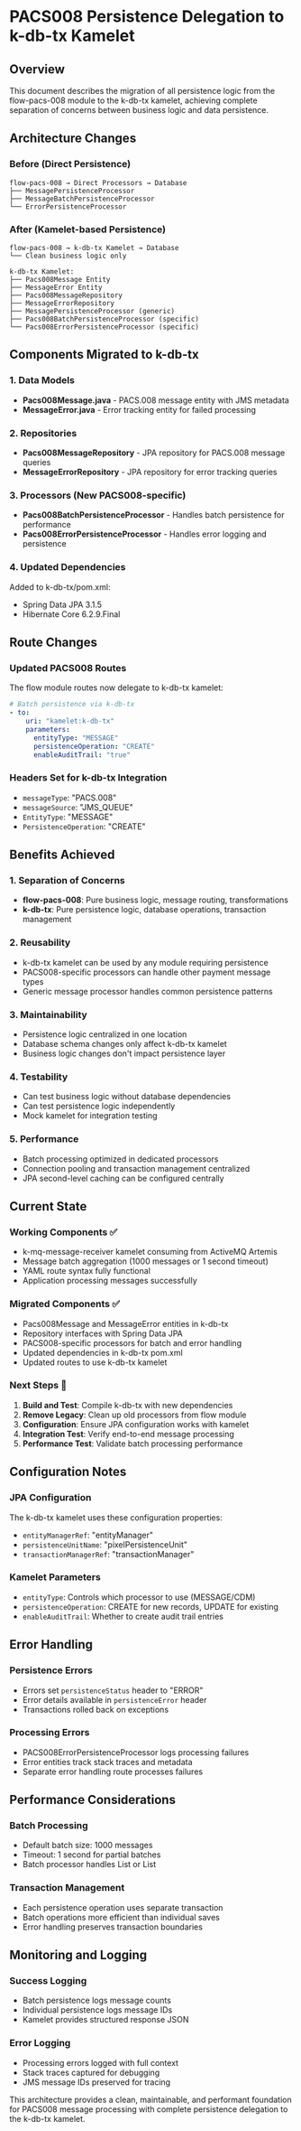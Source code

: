 # PACS008 Persistence Delegation to k-db-tx Kamelet

## Overview

This document describes the migration of all persistence logic from the flow-pacs-008 module to the k-db-tx kamelet, achieving complete separation of concerns between business logic and data persistence.

## Architecture Changes

### Before (Direct Persistence)

```
flow-pacs-008 → Direct Processors → Database
├── MessagePersistenceProcessor
├── MessageBatchPersistenceProcessor
└── ErrorPersistenceProcessor
```

### After (Kamelet-based Persistence)

```
flow-pacs-008 → k-db-tx Kamelet → Database
└── Clean business logic only

k-db-tx Kamelet:
├── Pacs008Message Entity
├── MessageError Entity
├── Pacs008MessageRepository
├── MessageErrorRepository
├── MessagePersistenceProcessor (generic)
├── Pacs008BatchPersistenceProcessor (specific)
└── Pacs008ErrorPersistenceProcessor (specific)
```

## Components Migrated to k-db-tx

### 1. Data Models

- **Pacs008Message.java** - PACS.008 message entity with JMS metadata
- **MessageError.java** - Error tracking entity for failed processing

### 2. Repositories

- **Pacs008MessageRepository** - JPA repository for PACS.008 message queries
- **MessageErrorRepository** - JPA repository for error tracking queries

### 3. Processors (New PACS008-specific)

- **Pacs008BatchPersistenceProcessor** - Handles batch persistence for performance
- **Pacs008ErrorPersistenceProcessor** - Handles error logging and persistence

### 4. Updated Dependencies

Added to k-db-tx/pom.xml:

- Spring Data JPA 3.1.5
- Hibernate Core 6.2.9.Final

## Route Changes

### Updated PACS008 Routes

The flow module routes now delegate to k-db-tx kamelet:

```yaml
# Batch persistence via k-db-tx
- to:
    uri: "kamelet:k-db-tx"
    parameters:
      entityType: "MESSAGE"
      persistenceOperation: "CREATE"
      enableAuditTrail: "true"
```

### Headers Set for k-db-tx Integration

- `messageType`: "PACS.008"
- `messageSource`: "JMS_QUEUE"
- `EntityType`: "MESSAGE"
- `PersistenceOperation`: "CREATE"

## Benefits Achieved

### 1. Separation of Concerns

- **flow-pacs-008**: Pure business logic, message routing, transformations
- **k-db-tx**: Pure persistence logic, database operations, transaction management

### 2. Reusability

- k-db-tx kamelet can be used by any module requiring persistence
- PACS008-specific processors can handle other payment message types
- Generic message processor handles common persistence patterns

### 3. Maintainability

- Persistence logic centralized in one location
- Database schema changes only affect k-db-tx kamelet
- Business logic changes don't impact persistence layer

### 4. Testability

- Can test business logic without database dependencies
- Can test persistence logic independently
- Mock kamelet for integration testing

### 5. Performance

- Batch processing optimized in dedicated processors
- Connection pooling and transaction management centralized
- JPA second-level caching can be configured centrally

## Current State

### Working Components ✅

- k-mq-message-receiver kamelet consuming from ActiveMQ Artemis
- Message batch aggregation (1000 messages or 1 second timeout)
- YAML route syntax fully functional
- Application processing messages successfully

### Migrated Components ✅

- Pacs008Message and MessageError entities in k-db-tx
- Repository interfaces with Spring Data JPA
- PACS008-specific processors for batch and error handling
- Updated dependencies in k-db-tx pom.xml
- Updated routes to use k-db-tx kamelet

### Next Steps 🔄

1. **Build and Test**: Compile k-db-tx with new dependencies
2. **Remove Legacy**: Clean up old processors from flow module
3. **Configuration**: Ensure JPA configuration works with kamelet
4. **Integration Test**: Verify end-to-end message processing
5. **Performance Test**: Validate batch processing performance

## Configuration Notes

### JPA Configuration

The k-db-tx kamelet uses these configuration properties:

- `entityManagerRef`: "entityManager"
- `persistenceUnitName`: "pixelPersistenceUnit"
- `transactionManagerRef`: "transactionManager"

### Kamelet Parameters

- `entityType`: Controls which processor to use (MESSAGE/CDM)
- `persistenceOperation`: CREATE for new records, UPDATE for existing
- `enableAuditTrail`: Whether to create audit trail entries

## Error Handling

### Persistence Errors

- Errors set `persistenceStatus` header to "ERROR"
- Error details available in `persistenceError` header
- Transactions rolled back on exceptions

### Processing Errors

- PACS008ErrorPersistenceProcessor logs processing failures
- Error entities track stack traces and metadata
- Separate error handling route processes failures

## Performance Considerations

### Batch Processing

- Default batch size: 1000 messages
- Timeout: 1 second for partial batches
- Batch processor handles List<Exchange> or List<String>

### Transaction Management

- Each persistence operation uses separate transaction
- Batch operations more efficient than individual saves
- Error handling preserves transaction boundaries

## Monitoring and Logging

### Success Logging

- Batch persistence logs message counts
- Individual persistence logs message IDs
- Kamelet provides structured response JSON

### Error Logging

- Processing errors logged with full context
- Stack traces captured for debugging
- JMS message IDs preserved for tracing

This architecture provides a clean, maintainable, and performant foundation for PACS008 message processing with complete persistence delegation to the k-db-tx kamelet.
